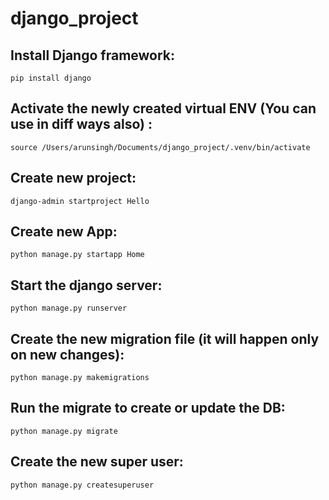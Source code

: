 # django_project

## Install Django framework: 
```
pip install django
```

## Activate the newly created virtual ENV (You can use in diff ways also) : 
```
source /Users/arunsingh/Documents/django_project/.venv/bin/activate
```

## Create new project: 
```
django-admin startproject Hello
```

## Create new App: 
```
python manage.py startapp Home
```

## Start the django server: 
```
python manage.py runserver
```

## Create the new migration file (it will happen only on new changes): 
```
python manage.py makemigrations
```

## Run the migrate to create or update the DB: 
```
python manage.py migrate
```

## Create the new super user: 
```
python manage.py createsuperuser
```
